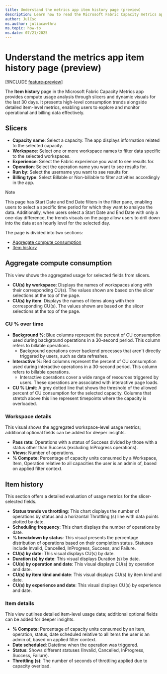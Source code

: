 ```yaml
---
title: Understand the metrics app item history page (preview)
description: Learn how to read the Microsoft Fabric Capacity metrics app's item history page.
author: JulCsc
ms.author: juliacawthra
ms.topic: how-to
ms.date: 07/21/2025
---
```


# Understand the metrics app item history page (preview)

[!INCLUDE [feature-preview](../includes/feature-preview-note.md)]

The **Item history** page in the Microsoft Fabric Capacity Metrics app provides compute usage analysis through slicers and dynamic visuals for the last 30 days. It presents high-level consumption trends alongside detailed item-level metrics, enabling users to explore and monitor operational and billing data effectively.

## Slicers

- **Capacity name**: Select a capacity. The app displays information related to the selected capacity.
- **Workspace**: Select one or more workspace names to filter data specific to the selected workspaces.
- **Experience**: Select the Fabric experience you want to see results for.
- **Operation**: Select the operation name you want to see results for. 
- **Run by**: Select the username you want to see results for.
- **Billing type**: Select Billable or Non-billable to filter activities accordingly in the app.

> [!NOTE]
> This page has Start Date and End Date filters in the filter pane, enabling users to select a specific time period for which they want to analyze the data. Additionally, when users select a Start Date and End Date with only a one-day difference, the trends visuals on the page allow users to drill down into the data at an hourly level for the selected day.

The page is divided into two sections:

- [Aggregate compute consumption](#aggregate-compute-consumption)
- [Item history](#item-history)

## Aggregate compute consumption

This view shows the aggregated usage for selected fields from slicers.

- **CU(s) by workspace**: Displays the names of workspaces along with their corresponding CU(s). The values shown are based on the slicer selections at the top of the page.
- **CU(s) by item**: Displays the names of items along with their corresponding CU(s). The values shown are based on the slicer selections at the top of the page.


### CU % over time

- **Background %**: Blue columns represent the percent of CU consumption used during background operations in a 30-second period. This column refers to billable operations.
  - Background operations cover backend processes that aren't directly triggered by users, such as data refreshes.
- **Interactive %**: Red columns represent the percent of CU consumption used during interactive operations in a 30-second period. This column refers to billable operations.
  - Interactive operations cover a wide range of resources triggered by users. These operations are associated with interactive page loads.
- **CU % Limit**: A grey dotted line that shows the threshold of the allowed percent of CU consumption for the selected capacity. Columns that stretch above this line represent timepoints where the capacity is overloaded.

### Workspace details

This visual shows the aggregated workspace-level usage metrics; additional optional fields can be added for deeper insights.

- **Pass rate**: Operations with a status of Success divided by those with a status other than Success (excluding InProgress operations).
- **Views**: Number of operations.
- **% Compute**: Percentage of capacity units consumed by a Workspace, Item, Operation relative to all capacities the user is an admin of, based on applied filter context.

## Item history

This section offers a detailed evaluation of usage metrics for the slicer-selected fields.

- **Status trends vs throttling**: This chart displays the number of operations by status and a horizontal Throttling (s) line with data points plotted by date.
- **Scheduling frequency**: This chart displays the number of operations by date.
- **% breakdown by status**: This visual presents the percentage distribution of operations based on their completion status. Statuses include Invalid, Cancelled, InProgress, Success, and Failure.
- **CU(s) by date**: This visual displays CU(s) by date.
- **Duration (s) by date**: This visual displays Duration (s) by date.
- **CU(s) by operation and date**: This visual displays CU(s) by operation and date.
- **CU(s) by item kind and date**: This visual displays CU(s) by item kind and date.
- **CU(s) by experience and date**: This visual displays CU(s) by experience and date.

### Item details

This view outlines detailed item-level usage data; additional optional fields can be added for deeper insights.

- **% Compute**: Percentage of capacity units consumed by an item, operation, status, date scheduled relative to all items the user is an admin of, based on applied filter context.
- **Date scheduled**: Datetime when the operation was triggered.
- **Status**: Shows different statuses (Invalid, Cancelled, InProgress, Success, Failure).
- **Throttling (s)**:  The number of seconds of throttling applied due to capacity overload.

